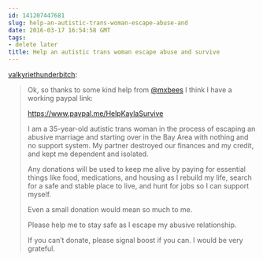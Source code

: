 ```yaml
---
id: 141207447681
slug: help-an-autistic-trans-woman-escape-abuse-and
date: 2016-03-17 16:54:58 GMT
tags:
- delete later
title: Help an autistic trans woman escape abuse and survive
---
```

<p><a class="tumblr_blog" href="http://valkyriethunderbitch.tumblr.com/post/141059911763">valkyriethunderbitch</a>:</p>
<blockquote>
<p>Ok, so thanks to some kind help from <a href="https://tmblr.co/mQ1cxfcq2fduTOMS6HL6Uvw">@mxbees</a> I think I have a working paypal link:</p>
<p><a href="https://www.paypal.me/HelpKaylaSurvive">https://www.paypal.me/HelpKaylaSurvive</a></p>
<p>I am a 35-year-old autistic trans woman in the process of escaping an abusive marriage and starting over in the Bay Area with nothing and no support system. My partner destroyed our finances and my credit, and kept me dependent and isolated. <br></p>
<p>Any donations will be used to keep me alive by paying for essential things like food, medications, and housing as I rebuild my life, search for a safe and stable place to live, and hunt for jobs so I can support myself.<br></p>
<p>Even a small donation would mean so much to me. <br></p>
<p>Please help me to stay safe as I escape my abusive relationship.</p>
<p>If you can’t donate, please signal boost if you can. I would be very grateful.<br></p>
</blockquote>

